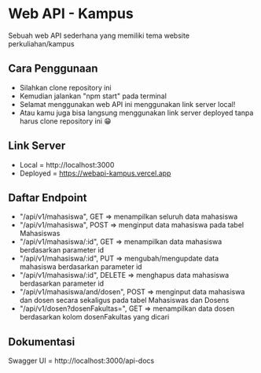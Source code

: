# Web API - Kampus
Sebuah web API sederhana yang memiliki tema website perkuliahan/kampus

## Cara Penggunaan
* Silahkan clone repository ini
* Kemudian jalankan "npm start" pada terminal
* Selamat menggunakan web API ini menggunakan link server local!
* Atau kamu juga bisa langsung menggunakan link server deployed tanpa harus clone repository ini :grin:

## Link Server
* Local = http://localhost:3000
* Deployed = https://webapi-kampus.vercel.app

## Daftar Endpoint
* "/api/v1/mahasiswa", GET => menampilkan seluruh data mahasiswa
* "/api/v1/mahasiswa", POST => menginput data mahasiswa pada tabel Mahasiswas
* "/api/v1/mahasiswa/:id", GET => menampilkan data mahasiswa berdasarkan parameter id
* "/api/v1/mahasiswa/:id", PUT => mengubah/mengupdate data mahasiswa berdasarkan parameter id
* "/api/v1/mahasiswa/:id", DELETE => menghapus data mahasiswa berdasarkan parameter id
* "/api/v1/mahasiswa/and/dosen", POST => menginput data mahasiswa dan dosen secara sekaligus pada tabel Mahasiswas dan Dosens
* "/api/v1/dosen?dosenFakultas=", GET => menampilkan data dosen berdasarkan kolom dosenFakultas yang dicari

## Dokumentasi
Swagger UI = http://localhost:3000/api-docs
